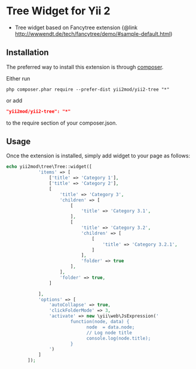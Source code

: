 Tree Widget for Yii 2
=========
- Tree widget based on Fancytree extension {@link http://wwwendt.de/tech/fancytree/demo/#sample-default.html)


Installation
------------

The preferred way to install this extension is through [composer](http://getcomposer.org/download/).

Either run

```
php composer.phar require --prefer-dist yii2mod/yii2-tree "*"
```

or add

```json
"yii2mod/yii2-tree": "*"
```

to the require section of your composer.json.

Usage
------------
Once the extension is installed, simply add widget to your page as follows:

```php
echo yii2mod\tree\Tree::widget([
            'items' => [
                ['title' => 'Category 1'],
                ['title' => 'Category 2'],
                [
                    'title' => 'Category 3',
                    'children' => [
                        [
                            'title' => 'Category 3.1',
                        ],
                        [
                            'title' => 'Category 3.2',
                            'children' => [
                                [
                                    'title' => 'Category 3.2.1',
                                ]
                            ],
                            'folder' => true
                        ],
                    ],
                    'folder' => true,
                ]

            ],
            'options' => [
                'autoCollapse' => true,
                'clickFolderMode' => 3,
                'activate' => new \yii\web\JsExpression('
                        function(node, data) {
                              node  = data.node;
                              // Log node title
                              console.log(node.title);
                        }
                ')
            ]
        ]);
        
```
